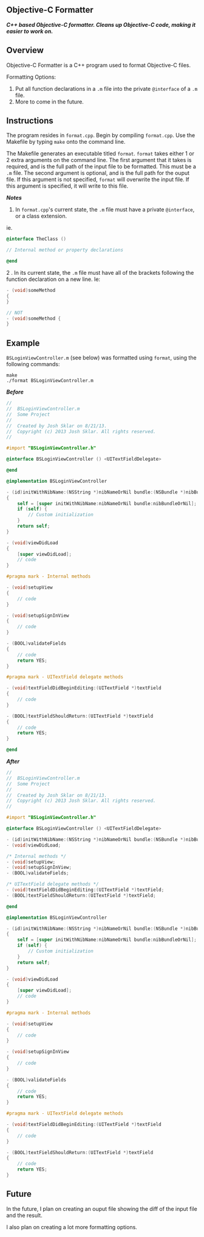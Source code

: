 ## Objective-C Formatter

***C++ based Objective-C formatter. Cleans up Objective-C code, making it easier to work on.***

Overview
------------

Objective-C Formatter is a C++ program used to format Objective-C files.

Formatting Options:

1. Put all function declarations in a `.m` file into the private `@interface` of a `.m` file.
2. More to come in the future.


Instructions
------------
The program resides in `format.cpp`. Begin by compiling `format.cpp`. Use the Makefile by typing `make` onto the command line.

The Makefile generates an executable titled `format`. `format` takes either 1 or 2 extra arguments on the command line. The first argument that it takes is required, and is the full path of the input file to be formatted. This must be a `.m` file. The second argument is optional, and is the full path for the ouput file. If this argument is not specified, `format` will overwrite the input file. If this argument is specified, it will write to this file.

***Notes***

1. In `format.cpp`'s current state, the `.m` file must have a private `@interface`, or a class extension.

ie.

```objective-c
@interface TheClass ()	

// Internal method or property declarations

@end
```
2
. In its current state, the `.m` file must have all of the brackets following the function declaration on a new line. Ie:

```objective-c
- (void)someMethod
{
}

// NOT
- (void)someMethod {
}
```

Example
-------
`BSLoginViewController.m` (see below) was formatted using `format`, using the following commands:

```
make
./format BSLoginViewController.m
```

***Before***

```objective-c
//
//  BSLoginViewController.m
//  Some Project
//
//  Created by Josh Sklar on 8/21/13.
//  Copyright (c) 2013 Josh Sklar. All rights reserved.
//

#import "BSLoginViewController.h"

@interface BSLoginViewController () <UITextFieldDelegate>

@end

@implementation BSLoginViewController

- (id)initWithNibName:(NSString *)nibNameOrNil bundle:(NSBundle *)nibBundleOrNil
{
    self = [super initWithNibName:nibNameOrNil bundle:nibBundleOrNil];
    if (self) {
        // Custom initialization
    }
    return self;
}

- (void)viewDidLoad
{
    [super viewDidLoad];
    // code
}

#pragma mark - Internal methods

- (void)setupView
{
    // code
}

- (void)setupSignInView
{
    // code
}

- (BOOL)validateFields
{
    // code
    return YES;
}

#pragma mark - UITextField delegate methods

- (void)textFieldDidBeginEditing:(UITextField *)textField
{
    // code
}

- (BOOL)textFieldShouldReturn:(UITextField *)textField
{
    // code
    return YES;
}

@end
```

***After***

```objective-c
//
//  BSLoginViewController.m
//  Some Project
//
//  Created by Josh Sklar on 8/21/13.
//  Copyright (c) 2013 Josh Sklar. All rights reserved.
//

#import "BSLoginViewController.h"

@interface BSLoginViewController () <UITextFieldDelegate>

- (id)initWithNibName:(NSString *)nibNameOrNil bundle:(NSBundle *)nibBundleOrNil;
- (void)viewDidLoad;

/* Internal methods */
- (void)setupView;
- (void)setupSignInView;
- (BOOL)validateFields;

/* UITextField delegate methods */
- (void)textFieldDidBeginEditing:(UITextField *)textField;
- (BOOL)textFieldShouldReturn:(UITextField *)textField;

@end

@implementation BSLoginViewController

- (id)initWithNibName:(NSString *)nibNameOrNil bundle:(NSBundle *)nibBundleOrNil
{
    self = [super initWithNibName:nibNameOrNil bundle:nibBundleOrNil];
    if (self) {
        // Custom initialization
    }
    return self;
}

- (void)viewDidLoad
{
    [super viewDidLoad];
    // code
}

#pragma mark - Internal methods

- (void)setupView
{
    // code
}

- (void)setupSignInView
{
    // code
}

- (BOOL)validateFields
{
    // code
    return YES;
}

#pragma mark - UITextField delegate methods

- (void)textFieldDidBeginEditing:(UITextField *)textField
{
    // code
}

- (BOOL)textFieldShouldReturn:(UITextField *)textField
{
    // code
    return YES;
}


```



Future
-------

In the future, I plan on creating an ouput file showing the diff of the input file and the result.

I also plan on creating a lot more formatting options.

